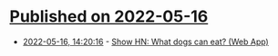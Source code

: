 # [Published on 2022-05-16](index.md)

* [2022-05-16, 14:20:16](https://news.ycombinator.com/item?id=31397635) - [Show HN: What dogs can eat? (Web App)](https://www.pawmenow.com/what-dogs-can-eat/)

